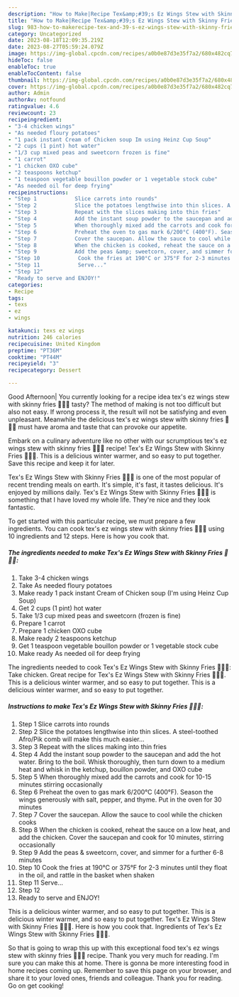 ```yaml
---
description: "How to Make|Recipe Tex&amp;#39;s Ez Wings Stew with Skinny Fries 🍟🍗🍲 {That is Special"
title: "How to Make|Recipe Tex&amp;#39;s Ez Wings Stew with Skinny Fries 🍟🍗🍲 {That is Special"
slug: 983-how-to-makerecipe-tex-and-39-s-ez-wings-stew-with-skinny-fries-that-is-special
category: Uncategorized
date: 2023-08-18T12:09:35.219Z
date: 2023-08-27T05:59:24.079Z
image: https://img-global.cpcdn.com/recipes/a0b0e87d3e35f7a2/680x482cq70/texs-ez-wings-stew-with-skinny-fries-recipe-main-photo.jpg
hideToc: false
enableToc: true
enableTocContent: false
thumbnail: https://img-global.cpcdn.com/recipes/a0b0e87d3e35f7a2/680x482cq70/texs-ez-wings-stew-with-skinny-fries-recipe-main-photo.jpg
cover: https://img-global.cpcdn.com/recipes/a0b0e87d3e35f7a2/680x482cq70/texs-ez-wings-stew-with-skinny-fries-recipe-main-photo.jpg
author: Admin
authorAv: notfound
ratingvalue: 4.6
reviewcount: 23
recipeingredient:
- "3-4 chicken wings"
- "As needed floury potatoes"
- "1 pack instant Cream of Chicken soup Im using Heinz Cup Soup"
- "2 cups (1 pint) hot water"
- "1/3 cup mixed peas and sweetcorn frozen is fine"
- "1 carrot"
- "1 chicken OXO cube"
- "2 teaspoons ketchup"
- "1 teaspoon vegetable bouillon powder or 1 vegetable stock cube"
- "As needed oil for deep frying"
recipeinstructions:
- "Step 1            Slice carrots into rounds"
- "Step 2            Slice the potatoes lengthwise into thin slices. A steel-toothed Afro/Pik comb will make this much easier..."
- "Step 3            Repeat with the slices making into thin fries"
- "Step 4            Add the instant soup powder to the saucepan and add the hot water. Bring to the boil. Whisk thoroughly, then turn down to a medium heat and whisk in the ketchup, bouillon powder, and OXO cube"
- "Step 5            When thoroughly mixed add the carrots and cook for 10-15 minutes stirring occasionally"
- "Step 6            Preheat the oven to gas mark 6/200°C (400°F). Season the wings generously with salt, pepper, and thyme. Put in the oven for 30 minutes"
- "Step 7            Cover the saucepan. Allow the sauce to cool while the chicken cooks"
- "Step 8            When the chicken is cooked, reheat the sauce on a low heat, and add the chicken. Cover the saucepan and cook for 10 minutes, stirring occasionally"
- "Step 9            Add the peas &amp; sweetcorn, cover, and simmer for a further 6-8 minutes"
- "Step 10            Cook the fries at 190°C or 375°F for 2-3 minutes until they float in the oil, and rattle in the basket when shaken"
- "Step 11            Serve..."
- "Step 12"
- "Ready to serve and ENJOY!"
categories:
- Recipe
tags:
- texs
- ez
- wings

katakunci: texs ez wings 
nutrition: 246 calories
recipecuisine: United Kingdom
preptime: "PT36M"
cooktime: "PT44M"
recipeyield: "3"
recipecategory: Dessert

---
```



Good Afternoon| You currently looking for a recipe idea tex&#39;s ez wings stew with skinny fries 🍟🍗🍲 tasty? The method of making is not too difficult but also not easy. If wrong process it, the result will not be satisfying and even unpleasant. Meanwhile the delicious tex&#39;s ez wings stew with skinny fries 🍟🍗🍲 must have aroma and taste that can provoke our appetite.





Embark on a culinary adventure like no other with our scrumptious tex&#39;s ez wings stew with skinny fries 🍟🍗🍲 recipe! Tex&#39;s Ez Wings Stew with Skinny Fries 🍟🍗🍲. This is a delicious winter warmer, and so easy to put together. Save this recipe and keep it for later.

Tex&#39;s Ez Wings Stew with Skinny Fries 🍟🍗🍲 is one of the most popular of recent trending meals on earth. It's simple, it's fast, it tastes delicious. It's enjoyed by millions daily. Tex&#39;s Ez Wings Stew with Skinny Fries 🍟🍗🍲 is something that I have loved my whole life. They're nice and they look fantastic.


To get started with this particular recipe, we must prepare a few ingredients. You can cook tex&#39;s ez wings stew with skinny fries 🍟🍗🍲 using 10 ingredients and 12 steps. Here is how you cook that.

<!--inarticleads1-->

##### The ingredients needed to make Tex&#39;s Ez Wings Stew with Skinny Fries 🍟🍗🍲:

1. Take 3-4 chicken wings
1. Take As needed floury potatoes
1. Make ready 1 pack instant Cream of Chicken soup (I&#39;m using Heinz Cup Soup)
1. Get 2 cups (1 pint) hot water
1. Take 1/3 cup mixed peas and sweetcorn (frozen is fine)
1. Prepare 1 carrot
1. Prepare 1 chicken OXO cube
1. Make ready 2 teaspoons ketchup
1. Get 1 teaspoon vegetable bouillon powder or 1 vegetable stock cube
1. Make ready As needed oil for deep frying


The ingredients needed to cook Tex&#39;s Ez Wings Stew with Skinny Fries 🍟🍗🍲: Take chicken. Great recipe for Tex&#39;s Ez Wings Stew with Skinny Fries 🍟🍗🍲. This is a delicious winter warmer, and so easy to put together. This is a delicious winter warmer, and so easy to put together. 

<!--inarticleads2-->

##### Instructions to make Tex&#39;s Ez Wings Stew with Skinny Fries 🍟🍗🍲:

1. Step 1            Slice carrots into rounds
1. Step 2            Slice the potatoes lengthwise into thin slices. A steel-toothed Afro/Pik comb will make this much easier...
1. Step 3            Repeat with the slices making into thin fries
1. Step 4            Add the instant soup powder to the saucepan and add the hot water. Bring to the boil. Whisk thoroughly, then turn down to a medium heat and whisk in the ketchup, bouillon powder, and OXO cube
1. Step 5            When thoroughly mixed add the carrots and cook for 10-15 minutes stirring occasionally
1. Step 6            Preheat the oven to gas mark 6/200°C (400°F). Season the wings generously with salt, pepper, and thyme. Put in the oven for 30 minutes
1. Step 7            Cover the saucepan. Allow the sauce to cool while the chicken cooks
1. Step 8            When the chicken is cooked, reheat the sauce on a low heat, and add the chicken. Cover the saucepan and cook for 10 minutes, stirring occasionally
1. Step 9            Add the peas &amp; sweetcorn, cover, and simmer for a further 6-8 minutes
1. Step 10            Cook the fries at 190°C or 375°F for 2-3 minutes until they float in the oil, and rattle in the basket when shaken
1. Step 11            Serve...
1. Step 12
1. Ready to serve and ENJOY!

This is a delicious winter warmer, and so easy to put together. This is a delicious winter warmer, and so easy to put together. Tex&#39;s Ez Wings Stew with Skinny Fries 🍟🍗🍲. Here is how you cook that. Ingredients of Tex&#39;s Ez Wings Stew with Skinny Fries 🍟🍗🍲. 

So that is going to wrap this up with this exceptional food tex&#39;s ez wings stew with skinny fries 🍟🍗🍲 recipe. Thank you very much for reading. I'm sure you can make this at home. There is gonna be more interesting food in home recipes coming up. Remember to save this page on your browser, and share it to your loved ones, friends and colleague. Thank you for reading. Go on get cooking!
